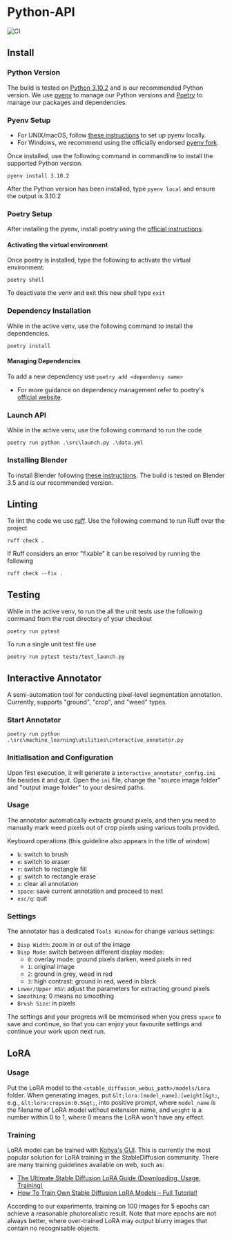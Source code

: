# Python-API
![CI](https://github.com/Crop-Simulator/Python-API/actions/workflows/release-build.yml/badge.svg)

## Install
### Python Version
The build is tested on [Python 3.10.2](https://www.python.org/downloads/release/python-3102/) and is our recommended Python version.
We use [pyenv](https://github.com/pyenv/pyenv) to manage our Python versions and [Poetry](https://python-poetry.org/) to manage our packages and dependencies.  

### Pyenv Setup
- For UNIX/macOS, follow [these instructions](https://github.com/pyenv/pyenv#installation) to set up pyenv locally.
- For Windows, we recommend using the officially endorsed [pyenv fork](https://github.com/pyenv-win/pyenv-win#installation). 

Once installed, use the following command in commandline to install the supported Python version.
```commandline
pyenv install 3.10.2
```
After the Python version has been installed, type `pyenv local` and ensure the output is 3.10.2

### Poetry Setup
After installing the pyenv, install 
poetry using the [official instructions](https://python-poetry.org/docs/#installation).

#### Activating the virtual environment
Once poetry is installed, type the following to activate the virtual environment:
```commandline
poetry shell
```
To deactivate the venv and exit this new shell type `exit`

### Dependency Installation
While in the active venv, use the following command to install the dependencies.
```commandline
poetry install
```
#### Managing Dependencies
To add a new dependency use `poetry add <dependency name>`
- For more guidance on dependency management refer to poetry's [official website](https://python-poetry.org/docs/managing-dependencies/).

### Launch API
While in the active venv, use the following command to run the code
```commandline
poetry run python .\src\launch.py .\data.yml
```

### Installing Blender
To install Blender following [these instructions](https://docs.blender.org/manual/en/latest/getting_started/installing/index.html). 
The build is tested on Blender 3.5 and is our recommended version.

## Linting
To lint the code we use [ruff](https://github.com/astral-sh/ruff). 
Use the following command to run Ruff over the project
```commandline
ruff check .
```
If Ruff considers an error "fixable" it can be resolved by running the following
```commandline
ruff check --fix .
```

## Testing
While in the active venv, to run the all the unit tests use the following command from the root directory of your checkout
```commandline
poetry run pytest 
```

To run a single unit test file use 
```commandline
poetry run pytest tests/test_launch.py
```

## Interactive Annotator

A semi-automation tool for conducting pixel-level segmentation annotation. Currently, supports "ground", "crop", and "weed" types.

### Start Annotator

```commandline
poetry run python .\src\machine_learning\utilities\interactive_annotator.py
```

### Initialisation and Configuration
Upon first execution, it will generate a `interactive_annotator_config.ini` file besides it and quit.
Open the `ini` file, change the "source image folder" and "output image folder" to your desired paths.

### Usage
The annotator automatically extracts ground pixels, and then you need to manually mark weed pixels out of crop pixels using various tools provided.

Keyboard operations (this guideline also appears in the title of window)
- `b`: switch to brush
- `e`: switch to eraser
- `r`: switch to rectangle fill
- `g`: switch to rectangle erase
- `x`: clear all annotation
- `space`: save current annotation and proceed to next
- `esc/q`: quit

### Settings

The annotator has a dedicated `Tools Window` for change various settings:
- `Disp Width`: zoom in or out of the image
- `Disp Mode`: switch between different display modes:
  - `0`: overlay mode: ground pixels darken, weed pixels in red
  - `1`: original image
  - `2`: ground in grey, weed in red
  - `3`: high contrast: ground in red, weed in black
- `Lower/Upper HSV`: adjust the parameters for extracting ground pixels
- `Smoothing`: 0 means no smoothing
- `Brush Size`: in pixels

The settings and your progress will be memorised when you press `space` to save and continue, so that you can enjoy your favourite settings and continue your work upon next run.


## LoRA

### Usage

Put the LoRA model to the `<stable_diffusion_webui_path>/models/Lora` folder. When generating images, put `&lt;lora:[model_name]:[weight]&gt;`, e.g., `&lt;lora:cropsim:0.5&gt;`, into positive prompt, where `model_name` is the filename of LoRA model without extension name, and `weight` is a number within 0 to 1, where 0 means the LoRA won't have any effect. 

### Training

LoRA model can be trained with [Kohya's GUI](https://github.com/bmaltais/kohya_ss). This is currently the most popular solution for LoRA training in the StableDiffusion community. There are many training guidelines available on web, such as:
- [The Ultimate Stable Diffusion LoRA Guide (Downloading, Usage, Training)](https://aituts.com/stable-diffusion-lora/)
- [How To Train Own Stable Diffusion LoRA Models – Full Tutorial!](https://techtactician.com/how-to-train-stable-diffusion-lora-models/)

According to our experiments, training on 100 images for 5 epochs can achieve a reasonable photorealistic result. Note that more epochs are not always better, where over-trained LoRA may output blurry images that contain no recognisable objects.